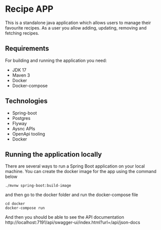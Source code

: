# Recipe APP
This is a standalone java application which allows users to manage their favourite recipes.
As a user you allow adding, updating, removing and fetching recipes.

## Requirements
For building and running the application you need:
- JDK 17 
- Maven 3
- Docker
- Docker-compose

##  Technologies
- Spring-boot
- Postgres
- Flyway
- Aysnc APIs
- OpenApi tooling
- Docker


## Running the application locally
There are several ways to run a Spring Boot application on your local machine. You can create the docker image for the app
using the command below
```shell
./mvnw spring-boot:build-image 
```
and then go to the docker folder and run the docker-compose file
```shell
cd docker
docker-compose run  
```
And then you should be able to see the API documentation
http://localhost:7191/api/swagger-ui/index.html?url=/api/json-docs

